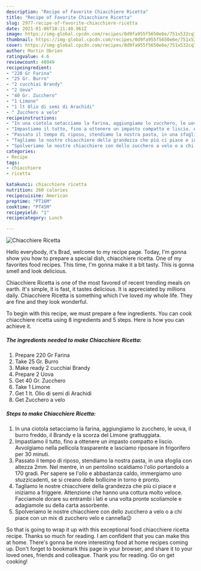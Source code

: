 ```yaml
---
description: "Recipe of Favorite Chiacchiere Ricetta"
title: "Recipe of Favorite Chiacchiere Ricetta"
slug: 2977-recipe-of-favorite-chiacchiere-ricetta
date: 2021-01-06T18:11:40.961Z
image: https://img-global.cpcdn.com/recipes/0d9fa955f5650e6e/751x532cq70/chiacchiere-ricetta-recipe-main-photo.jpg
thumbnail: https://img-global.cpcdn.com/recipes/0d9fa955f5650e6e/751x532cq70/chiacchiere-ricetta-recipe-main-photo.jpg
cover: https://img-global.cpcdn.com/recipes/0d9fa955f5650e6e/751x532cq70/chiacchiere-ricetta-recipe-main-photo.jpg
author: Martin Obrien
ratingvalue: 4.6
reviewcount: 48049
recipeingredient:
- "220 Gr Farina"
- "25 Gr. Burro"
- "2 cucchiai Brandy"
- "2 Uova"
- "40 Gr. Zucchero"
- "1 Limone"
- "1 lt Olio di semi di Arachidi"
- " Zucchero a velo"
recipeinstructions:
- "In una ciotola setacciamo la farina, aggiungiamo lo zucchero, le uova, il burro freddo, il Brandy e la scorza del Limone grattuggiata."
- "Impastiamo il tutto, fino a ottenere un impasto compatto e liscio. Avvolgiamo nella pellicola trasparente e lasciamo riposare in frigorifero per 30 minuti."
- "Passato il tempo di riposo, stendiamo la nostra pasta, in una sfoglia con altezza 2mm. Nel mentre, in un pentolino scaldiamo l&#39;olio portandolo a 170 gradi. Per sapere se l&#39;olio e abbastanza caldo, immergiamo uno stuzzicadenti, se si creano delle bollicine in torno è pronto."
- "Tagliamo le nostre chiacchiere della grandezza che più ci piace e iniziamo a friggere. Attenzione che hanno una cottura molto veloce. Facciamole dorare su entrambi i lati e una volta pronte scoliamole e adagiamole su della carta assorbente."
- "Spolveriamo le nostre chiacchiere con dello zucchero a velo o a chi piace con un mix di zucchero velo e cannella😉"
categories:
- Recipe
tags:
- chiacchiere
- ricetta

katakunci: chiacchiere ricetta 
nutrition: 260 calories
recipecuisine: American
preptime: "PT16M"
cooktime: "PT45M"
recipeyield: "1"
recipecategory: Lunch

---
```



![Chiacchiere Ricetta](https://img-global.cpcdn.com/recipes/0d9fa955f5650e6e/751x532cq70/chiacchiere-ricetta-recipe-main-photo.jpg)

Hello everybody, it's Brad, welcome to my recipe page. Today, I'm gonna show you how to prepare a special dish, chiacchiere ricetta. One of my favorites food recipes. This time, I'm gonna make it a bit tasty. This is gonna smell and look delicious.



Chiacchiere Ricetta is one of the most favored of recent trending meals on earth. It's simple, it is fast, it tastes delicious. It is appreciated by millions daily. Chiacchiere Ricetta is something which I've loved my whole life. They are fine and they look wonderful.


To begin with this recipe, we must prepare a few ingredients. You can cook chiacchiere ricetta using 8 ingredients and 5 steps. Here is how you can achieve it.

<!--inarticleads1-->

##### The ingredients needed to make Chiacchiere Ricetta:

1. Prepare 220 Gr Farina
1. Take 25 Gr. Burro
1. Make ready 2 cucchiai Brandy
1. Prepare 2 Uova
1. Get 40 Gr. Zucchero
1. Take 1 Limone
1. Get 1 lt. Olio di semi di Arachidi
1. Get  Zucchero a velo




<!--inarticleads2-->

##### Steps to make Chiacchiere Ricetta:

1. In una ciotola setacciamo la farina, aggiungiamo lo zucchero, le uova, il burro freddo, il Brandy e la scorza del Limone grattuggiata.
1. Impastiamo il tutto, fino a ottenere un impasto compatto e liscio. Avvolgiamo nella pellicola trasparente e lasciamo riposare in frigorifero per 30 minuti.
1. Passato il tempo di riposo, stendiamo la nostra pasta, in una sfoglia con altezza 2mm. Nel mentre, in un pentolino scaldiamo l&#39;olio portandolo a 170 gradi. Per sapere se l&#39;olio e abbastanza caldo, immergiamo uno stuzzicadenti, se si creano delle bollicine in torno è pronto.
1. Tagliamo le nostre chiacchiere della grandezza che più ci piace e iniziamo a friggere. Attenzione che hanno una cottura molto veloce. Facciamole dorare su entrambi i lati e una volta pronte scoliamole e adagiamole su della carta assorbente.
1. Spolveriamo le nostre chiacchiere con dello zucchero a velo o a chi piace con un mix di zucchero velo e cannella😉




So that is going to wrap it up with this exceptional food chiacchiere ricetta recipe. Thanks so much for reading. I am confident that you can make this at home. There's gonna be more interesting food at home recipes coming up. Don't forget to bookmark this page in your browser, and share it to your loved ones, friends and colleague. Thank you for reading. Go on get cooking!
